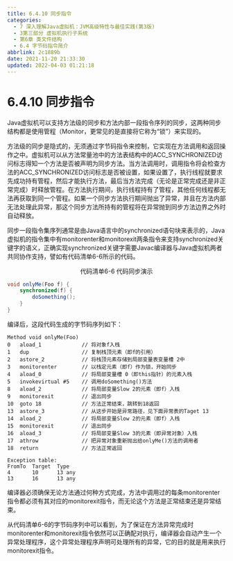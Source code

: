 ```yaml
---
title: 6.4.10 同步指令
categories: 
  - 7 深入理解Java虛拟机：JVM高级特性与最佳实践(第3版)
  - 3第三部分 虚拟机执行子系统
  - 第6章 类文件结构
  - 6.4 字节码指令简介
abbrlink: 2c1889b
date: 2021-11-20 21:33:30
updated: 2022-04-03 01:21:18
---
```

# 6.4.10 同步指令
Java虚拟机可以支持方法级的同步和方法内部一段指令序列的同步，这两种同步结构都是使用管程（Monitor，更常见的是直接将它称为“锁”）来实现的。

方法级的同步是隐式的，无须通过字节码指令来控制，它实现在方法调用和返回操作之中。虚拟机可以从方法常量池中的方法表结构中的ACC_SYNCHRONIZED访问标志得知一个方法是否被声明为同步方法。当方法调用时，调用指令将会检查方法的ACC_SYNCHRONIZED访问标志是否被设置，如果设置了，执行线程就要求先成功持有管程，然后才能执行方法，最后当方法完成（无论是正常完成还是非正常完成）时释放管程。在方法执行期间，执行线程持有了管程，其他任何线程都无法再获取到同一个管程。如果一个同步方法执行期间抛出了异常，并且在方法内部无法处理此异常，那这个同步方法所持有的管程将在异常抛到同步方法边界之外时自动释放。

同步一段指令集序列通常是由Java语言中的synchronized语句块来表示的，Java虚拟机的指令集中有monitorenter和monitorexit两条指令来支持synchronized关键字的语义，正确实现synchronized关键字需要Javac编译器与Java虚拟机两者共同协作支持，譬如有代码清单6-6所示的代码。

<center>代码清单6-6 代码同步演示</center>

```java
void onlyMe(Foo f) {
    synchronized(f) {
        doSomething();
    }
}
```
编译后，这段代码生成的字节码序列如下：
```
Method void onlyMe(Foo) 
0   aload_1             // 将对象f入栈 
1   dup                 // 复制栈顶元素（即f的引用） 
2   astore_2            // 将栈顶元素存储到局部变量表变量槽 2中 
3   monitorenter        // 以栈定元素（即f）作为锁，开始同步 
4   aload_0             // 将局部变量槽 0（即this指针）的元素入栈 
5   invokevirtual #5    // 调用doSomething()方法 
8   aload_2             // 将局部变量Slow 2的元素（即f）入栈 
9   monitorexit         // 退出同步 
10  goto 18             // 方法正常结束，跳转到18返回 
13  astore_3            // 从这步开始是异常路径，见下面异常表的Taget 13 
14  aload_2             // 将局部变量Slow 2的元素（即f）入栈 
15  monitorexit         // 退出同步 
16  aload_3             // 将局部变量Slow 3的元素（即异常对象）入栈 
17  athrow              // 把异常对象重新抛出给onlyMe()方法的调用者 
18  return              // 方法正常返回 

Exception table: 
FromTo  Target  Type 
4       10      13 any 
13      16      13 any
```
编译器必须确保无论方法通过何种方式完成，方法中调用过的每条monitorenter指令都必须有其对应的monitorexit指令，而无论这个方法是正常结束还是异常结束。

从代码清单6-6的字节码序列中可以看到，为了保证在方法异常完成时monitorenter和monitorexit指令依然可以正确配对执行，编译器会自动产生一个异常处理程序，这个异常处理程序声明可处理所有的异常，它的目的就是用来执行monitorexit指令。
